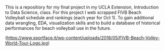 This is a repositiory for my final project in my UCLA Extension, Introduction to Data Science, class.
For this project I web scrapped FIVB Beach Volleyball schedule and rankings (each year for Oct 1). To gain additional data wrangling, EDA, visualization skills and to build a database of historical performances for beach volleyball use in the future.

(https://www.sportface.it/wp-content/uploads/2018/05/FIVB-Beach-Volley-World-Tour-Logo.jpg)
